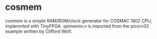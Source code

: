 # cosmem

cosmem is a simple RAM/ROM/clock generator for COSMAC 1802 CPU, implemnted with TinyFPGA. spimemio.v is imported from the picorv32 example written by Clifford Wolf.
